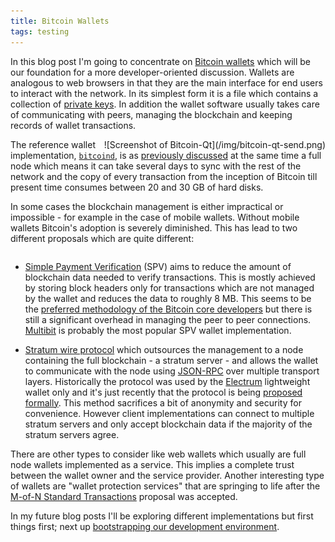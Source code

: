 ```yaml
---
title: Bitcoin Wallets 
tags: testing
---
```


In this blog post I'm going to concentrate on [Bitcoin wallets](https://bitcoin.org/en/choose-your-wallet) which will be our foundation for a more developer-oriented discussion. Wallets are analogous to web browsers in that they are the main interface for end users to interact with the network. In its simplest form it is a file which contains a collection of [private keys](https://en.bitcoin.it/wiki/Private_key). In addition the wallet software usually takes care of communicating with peers, managing the blockchain and keeping records of wallet transactions.

<div style="float: right;"> ![Screenshot of Bitcoin-Qt](/img/bitcoin-qt-send.png)</div>

The reference wallet implementation, [`bitcoind`](https://github.com/bitcoin/bitcoin), is as [previously discussed](http://gisli.hamstur.is/2014/08/bitcoin-from-a-developers-perspective/) at the same time a full node which means it can take several days to sync with the rest of the network and the copy of every transaction from the inception of Bitcoin till present time consumes between 20 and 30 GB of hard disks. 

In some cases the blockchain management is either impractical or impossible - for example in the case of mobile wallets. Without mobile wallets Bitcoin's adoption is severely diminished. This has lead to two different proposals which are quite different:

<div style="clear: both"></div>

- [Simple Payment Verification](https://en.bitcoin.it/wiki/Thin_Client_Security#Simplified_Payment_Verification_.28SPV.29) (SPV) aims to reduce the amount of blockchain data needed to verify transactions. This is mostly achieved by storing block headers only for transactions which are not managed by the wallet and reduces the data to roughly 8 MB. This seems to be the [preferred methodology of the Bitcoin core developers](https://bitcointalk.org/index.php?topic=88974.msg986297#msg986297) but there is still a significant overhead in managing the peer to peer connections. [Multibit](https://multibit.org/) is probably the most popular SPV wallet implementation.

- [Stratum wire protocol](https://docs.google.com/document/d/17zHy1SUlhgtCMbypO8cHgpWH73V5iUQKk_0rWvMqSNs/edit?hl=en_US) which outsources the management to a node containing the full blockchain - a stratum server - and allows the wallet to communicate with the node using [JSON-RPC](http://www.jsonrpc.org/) over multiple transport layers. Historically the protocol was used by the [Electrum](https://electrum.org/) lightweight wallet only and it's just recently that the protocol is being [proposed formally](https://github.com/bitcoin/bips). This method sacrifices a bit of anonymity and security for convenience. However client implementations can connect to multiple stratum servers and only accept blockchain data if the majority of the stratum servers agree.

There are other types to consider like web wallets which usually are full node wallets implemented as a service. This implies a complete trust between the wallet owner and the service provider. Another interesting type of wallets are "wallet protection services" that are springing to life after the [M-of-N Standard Transactions](https://github.com/bitcoin/bips/blob/master/bip-0011.mediawiki) proposal was accepted.

In my future blog posts I'll be exploring different implementations but first things first; next up [bootstrapping our development environment](/2014/08/bootstrapping-haskell-for-bitcoin-development/).
